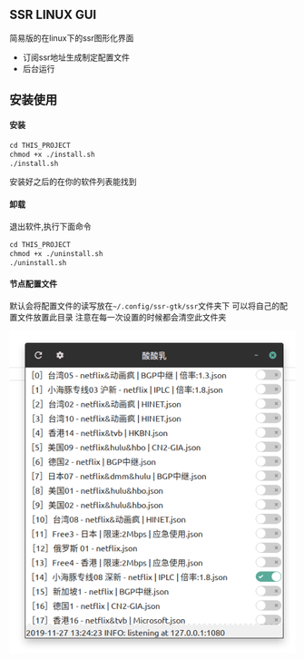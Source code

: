 ## SSR LINUX GUI
简易版的在linux下的ssr图形化界面

* 订阅ssr地址生成制定配置文件
* 后台运行

## 安装使用
#### 安装
```
cd THIS_PROJECT
chmod +x ./install.sh
./install.sh
```
安装好之后的在你的软件列表能找到

#### 卸载
退出软件,执行下面命令
```
cd THIS_PROJECT
chmod +x ./uninstall.sh
./uninstall.sh
```

#### 节点配置文件
默认会将配置文件的读写放在`~/.config/ssr-gtk/ssr`文件夹下 可以将自己的配置文件放置此目录 注意在每一次设置的时候都会清空此文件夹

![界面](https://raw.githubusercontent.com/Baloneo/ssr-gtk/master/01.png)